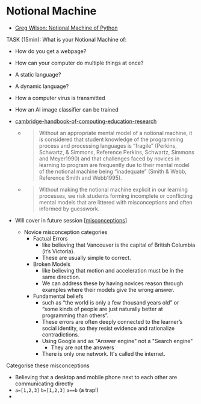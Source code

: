 Notional Machine
================

* [Greg Wilson: Notional Machine of Python](https://teachtogether.tech/en/index.html#s:models-notional)

TASK (15min): What is your Notional Machine of:
* How do you get a webpage?
* How can your computer do multiple things at once?
* A static language?
* A dynamic language?
* How a computer virus is transmitted
* How an AI image classifier can be trained



* [cambridge-handbook-of-computing-education-research](https://www.cambridge.org/core/books/cambridge-handbook-of-computing-education-research/pedagogic-approaches/6B64002A4E73841A01F32EB1C17E7DE6)
    * > Without an appropriate mental model of a notional machine, it is considered that student knowledge of the programming process and processing languages is “fragile” (Perkins, Schwartz, & Simmons, Reference Perkins, Schwartz, Simmons and Meyer1990) and that challenges faced by novices in learning to program are frequently due to their mental model of the notional machine being “inadequate” (Smith & Webb, Reference Smith and Webb1995). 
    * > Without making the notional machine explicit in our learning processes, we risk students forming incomplete or conflicting mental models that are littered with misconceptions and often informed by guesswork.


* Will cover in future session [[misconceptions]]
    * Novice misconception categories
        * Factual Errors
            * like believing that Vancouver is the capital of British Columbia (it’s Victoria). 
            * These are usually simple to correct.
        * Broken Models
            * like believing that motion and acceleration must be in the same direction.
            * We can address these by having novices reason through examples where their models give the wrong answer.
        * Fundamental beliefs
            * such as “the world is only a few thousand years old” or “some kinds of people are just naturally better at programming than others”.
            * These errors are often deeply connected to the learner’s social identity, so they resist evidence and rationalize contradictions.
            * Using Google and as "Answer engine" not a "Search engine"
                * They are not the answers
            * There is only one network. It's called the internet.

Categorise these misconceptions
* Believing that a desktop and mobile phone next to each other are communicating directly
* `a=[1,2,3]` `b=[1,2,3]` `a==b` (a trap!)
* 



[//begin]: # "Autogenerated link references for markdown compatibility"
[misconceptions]: misconceptions.md "Misconceptions"
[//end]: # "Autogenerated link references"